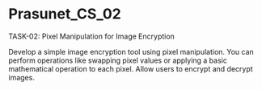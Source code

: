 # Prasunet_CS_02

TASK-02: Pixel Manipulation for Image Encryption

Develop a simple image encryption tool using pixel manipulation. You can perform operations like swapping pixel values or applying a basic mathematical operation to each pixel. Allow users to encrypt and decrypt images.

